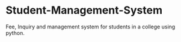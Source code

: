 # Student-Management-System
Fee, Inquiry and management system for students in a college using python. 
